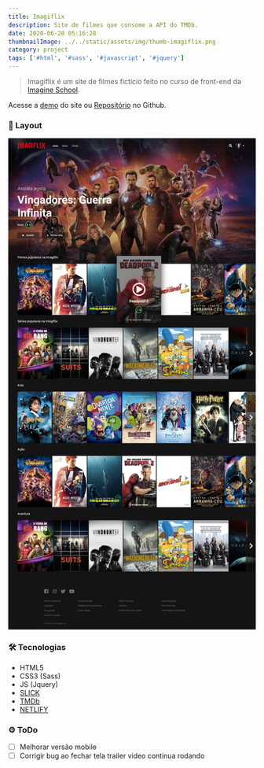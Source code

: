 ```yaml
---
title: Imagiflix
description: Site de filmes que consome a API do TMDb.
date: 2020-06-28 05:16:28
thumbnailImage: ../../static/assets/img/thumb-imagiflix.png
category: project
tags: ['#html', '#sass', '#javascript', '#jquery']
---
```


> Imagiflix é um site de filmes fictício feito no curso de front-end da [Imagine School](http://imagineschool.com.br/).

Acesse a [demo](https://imagiflix.netlify.app) do site ou [Repositório](https://github.com/GuiSAlmeida/imagiflix) no Github.


### 🎨 Layout
![Layout](../../static/assets/img/imagiflix-layout.jpg)

### 🛠️ **Tecnologias**
* HTML5
* CSS3 (Sass)
* JS (Jquery)
* [SLICK](http://kenwheeler.github.io/slick/)
* [TMDb](https://www.themoviedb.org)
* [NETLIFY](https://www.netlify.com/)

### ⚙️ **ToDo**
* [ ] Melhorar versão mobile
* [ ] Corrigir bug ao fechar tela trailer video continua rodando

